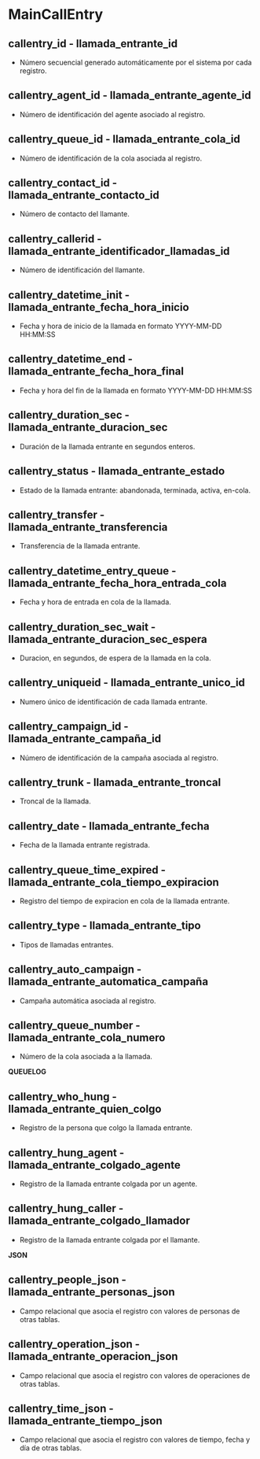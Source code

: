 # MainCallEntry

## callentry_id - llamada_entrante_id
* Número secuencial generado automáticamente por el sistema por cada registro.

## callentry_agent_id - llamada_entrante_agente_id
* Número de identificación del agente asociado al registro. 

## callentry_queue_id - llamada_entrante_cola_id
* Número de identificación de la cola asociada al registro.

## callentry_contact_id - llamada_entrante_contacto_id 
* Número de contacto del llamante.

## callentry_callerid - llamada_entrante_identificador_llamadas_id
* Número de identificación del llamante.

## callentry_datetime_init - llamada_entrante_fecha_hora_inicio
* Fecha y hora de inicio de la llamada en formato YYYY-MM-DD HH:MM:SS

## callentry_datetime_end - llamada_entrante_fecha_hora_final
* Fecha y hora del fin de la llamada en formato YYYY-MM-DD HH:MM:SS

## callentry_duration_sec - llamada_entrante_duracion_sec
* Duración de la llamada entrante en segundos enteros.

## callentry_status - llamada_entrante_estado
* Estado de la llamada entrante: abandonada, terminada, activa, en-cola.

## callentry_transfer - llamada_entrante_transferencia
* Transferencia de la llamada entrante.

## callentry_datetime_entry_queue - llamada_entrante_fecha_hora_entrada_cola
* Fecha y hora de entrada en cola de la llamada.

## callentry_duration_sec_wait - llamada_entrante_duracion_sec_espera
* Duracion, en segundos, de espera de la llamada en la cola.

## callentry_uniqueid - llamada_entrante_unico_id
* Numero único de identificación de cada llamada entrante.

## callentry_campaign_id - llamada_entrante_campaña_id	
* Número de identificación de la campaña asociada al registro.

## callentry_trunk - llamada_entrante_troncal
* Troncal de la llamada.

## callentry_date - llamada_entrante_fecha
* Fecha de la llamada entrante registrada.

## callentry_queue_time_expired - llamada_entrante_cola_tiempo_expiracion
* Registro del tiempo de expiracion en cola de la llamada entrante.

## callentry_type - llamada_entrante_tipo
* Tipos de llamadas entrantes.

## callentry_auto_campaign - llamada_entrante_automatica_campaña
* Campaña automática asociada al registro.

## callentry_queue_number - llamada_entrante_cola_numero
* Número de la cola asociada a la llamada.

__QUEUELOG__

## callentry_who_hung - llamada_entrante_quien_colgo
* Registro de la persona que colgo la llamada entrante.

## callentry_hung_agent - llamada_entrante_colgado_agente   
* Registro de la llamada entrante colgada por un agente.

## callentry_hung_caller - llamada_entrante_colgado_llamador
* Registro de la llamada entrante colgada por el llamante.


__JSON__

## callentry_people_json - llamada_entrante_personas_json
* Campo relacional que asocia el registro con valores de personas de otras tablas. 

## callentry_operation_json - llamada_entrante_operacion_json
* Campo relacional que asocia el registro con valores de operaciones de otras tablas.

## callentry_time_json - llamada_entrante_tiempo_json
* Campo relacional que asocia el registro con valores de tiempo, fecha y día de otras tablas.


